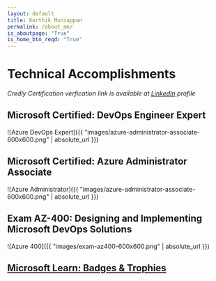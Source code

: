 ```yaml
---
layout: default
title: Karthik Muniappan
permalink: /about_me/
is_aboutpage: "True"
is_home_btn_reqd: "True"
---
```


# Technical Accomplishments

*Credly Certification verfication link is available at [LinkedIn](https://www.linkedin.com/in/karthik-muniappan) profile*

## Microsoft Certified: DevOps Engineer Expert
![Azure DevOps Expert]({{ "images/azure-administrator-associate-600x600.png" | absolute_url }})

## Microsoft Certified: Azure Administrator Associate
![Azure Administrator]({{ "images/azure-administrator-associate-600x600.png" | absolute_url }})

## Exam AZ-400: Designing and Implementing Microsoft DevOps Solutions
![Azure 400]({{ "images/exam-az400-600x600.png" | absolute_url }})

## [Microsoft Learn: Badges & Trophies](https://docs.microsoft.com/en-us/users/karthik-muniappan/achievements)
